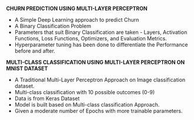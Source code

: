 **CHURN PREDICTION USING MULTI-LAYER PERCEPTRON**

- A Simple Deep Learning approach to predict Churn
- A Binary Classification Problem
- Parameters that suit Binary Classification are taken - Layers, Activation Functions, Loss Functions, Optimizers, and Evaluation Metrics.
- Hyperparameter tuning has been done to differentiate the Performance before and after.

**MULTI-CLASS CLASSIFICATION USING MULTI-LAYER PERCEPTRON ON MNIST DATASET**
- A Traditional Multi-Layer Perceptron Approach on Image classification dataset. 
- Multi-class classification with 10 possible outcomes (0-9)
- Data is from Keras Dataset
- Model is built based on Multi-class classification Approach.
- Given a moderate number of Epochs with more trainable parameters.
